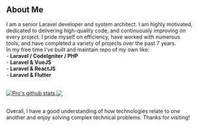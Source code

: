 
<h2>About Me</h2>
<p>I am a senior Laravel developer and system architect. I am highly motivated, dedicated to delivering high-quality code, and continuously improving on every project. 
I pride myself on efficiency, have worked with numerous tools, and have completed a variety of projects over the past 7 years.<br>
In my free time I've built and maintain repo of my own like:<br>
- <strong>Laravel / CodeIgniter / PHP </strong><br>
- <strong>Laravel & VueJS</strong><br>
- <strong>Laravel & ReactJS</strong><br>
- <strong>Laravel & Flutter</strong></p><br>
<a href="https://github.com/laravel-coder?tab=repositories">
<img align="center" src="https://github-readme-stats.vercel.app/api?username=laravel-coder&show_icons=true&include_all_commits=true&theme=material-palenight" alt="Pro's github stats" /></a><a href="https://github.com/Funny Coder/">
  <!-- Change the `github-readme-stats.vercel.app` to `github-readme-stats.vercel.app`  -->
<img align="center" src="https://github-readme-stats.vercel.app/api/top-langs/?username=laravel-coder&layout=compact&theme=material-palenight" />
</a><br><br>
<p>Overall, I have a good understanding of how technologies relate to one another and enjoy solving complex technical problems.
Thanks for visiting!</p>


